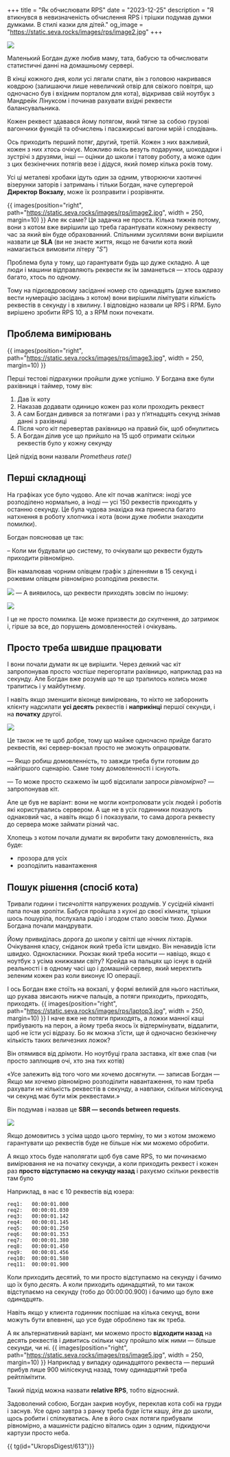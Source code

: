 +++
title = "Як обчислювати RPS"
date = "2023-12-25"
description = "Я втикнувся в невизначеність обчислення RPS і трішки подумав думки думками. В стилі казки для дітей."
og_image = "https://static.seva.rocks/images/rps/image2.jpg"
+++

![](https://static.seva.rocks/images/rps/image1.webp)

Маленький Богдан дуже любив маму, тата, бабусю та обчислювати статистичні данні на домашньому сервері. 

В кінці кожного дня, коли усі лягали спати, він з головою накривався ковдрою (залишаючи лише невеличкий отвір для свіжого повітря, що одночасно був і вхідним порталом для кота), відкривав свій ноутбук з Мандрейк Лінуксом і починав рахувати вхідні реквести балансувальника. 

Кожен реквест здавався йому потягом, який тягне за собою грузові вагончики функцій та обчислень і пасажирські вагони мрій і сподівань. 

Ось приходить перший потяг, другий, третій. Кожен з них важливий, кожен з них *хтось* очікує. Можливо якісь везуть подарунки, шокодадки і зустрічі з друзями, інші — оцінки до школи і татову роботу, а може один з цих безкінечних потягів везе і дідуся, який помер кілька років тому. 

Усі ці металеві хробаки ідуть один за одним, утворюючи хаотичні візерунки заторів і затримань і тільки Богдан, наче супергерой **Директор Вокзалу**, може їх розправити і розрівняти. 

{{ images(position="right", path="https://static.seva.rocks/images/rps/image2.jpg", width = 250, margin=10) }}
Але як саме? Ця задачка не проста. Кілька тижнів потому, вони з котом вже вирішили що треба гарантувати кожному реквесту час за який він буде обрахованний. Спільними зусиллями вони вирішили назвати це **SLA** (ви не знаєте життя, якщо не бачили кота який намагається вимовити літеру *"S"*) 


Проблема була у тому, що гарантувати будь що дуже складно. А ще люди і машини відправляють реквести як їм заманеться — хтось одразу багато, хтось по одному. 

Тому на підковдровому засіданні номер сто одинадцять (дуже важливо вести нумерацію засідань з котом) вони вирішили лімітувати кількість реквестів в секунду і в хвилину. І відповідно назвали це RPS і RPM. Було вирішено зробити RPS 10, а з RPM поки почекати. 

## Проблема вимірювань 
{{ images(position="right", path="https://static.seva.rocks/images/rps/image3.jpg", width = 250, margin=10) }}

Перші тестові підрахунки пройшли дуже успішно. У Богдана вже були рахівниця і таймер, тому він:
1. Дав їх коту
2. Наказав додавати одиницю кожен раз коли проходить реквест
3. А сам Богдан дивився за потягами і раз у п’ятнадцять секунд знімав данні з рахівниці 
4. Після чого кіт перевертав рахівницю на правий бік, щоб обнулитись
5. А Богдан ділив усе що прийшло на 15 щоб отримати скільки реквестів було у кожну секунду

Цей підхід вони назвали *Prometheus rate()* 


## Перші складнощі

На графіках усе було чудово. Але кіт почав жалітися: іноді усе розподілено нормально, а іноді — усі 150 реквестів приходять у останню секунду. Це була чудова знахідка яка принесла багато натхнення в роботу хлопчика і кота (вони дуже любили знаходити помилки). 

Богдан пояснював це так: 

– Коли ми будували цю систему, то очікували що реквести будуть приходити рівномірно.

Він намалював чорним олівцем графік з діленнями в 15 секунд і рожевим олівцем рівномірно розподілив реквести. 

![](https://static.seva.rocks/images/rps/graph_default.webp)
— А виявилось, що реквести приходять зовсім по іншому:

![](https://static.seva.rocks/images/rps/graph2.webp)

І це не просто помилка. Це може призвести до скупчення, до затримок і, гірше за все, до порушень домовленностей і очікувань. 

## Просто треба швидше працювати

І вони почали думати як це вирішити. Через деякий час кіт запропонував просто *частіше* перегортати рахівницю, наприклад раз на секунду. Але Богдан вже розумів що те що трапилось колись може трапитись і у майбутнєму.

І навіть якщо зменшити віконце вимірювань, то ніхто не заборонить клієнту надсилати **усі десять** реквестів і **наприкінці** першої секунди, і на **початку** другої. 

![](https://static.seva.rocks/images/rps/graph3.webp)

Це також не те щоб добре, тому що майже одночасно прийде багато реквестів, які сервер-вокзал просто не зможуть опрацювати.

— Якщо робиш домовленність, то завжди треба бути готовим до найгіршого сценарію. Саме тому домовленності і існують.  

— То може просто скажемо їм щоб відсилали запроси *рівномірно*? — запропонував кіт.

Але це був не варіант: вони не могли контролювати усіх людей і роботів які користувались сервером. А ще не в усіх годинники показують однаковий час, а навіть якщо б і показували, то сама дорога реквесту до сервера може займати різний час. 

Хлопець з котом почали думати як виробити таку домовленність, яка буде:
- прозора для усіх
- розподілить навантаження

## Пошук рішення (спосіб кота)

Тривали години і тисячоліття напружених роздумів. У сусідній кіманті папа почав хропіти. Бабуся пройшла з кухні до своєї кімнати, трішки шось пошуріла, послухала радіо і згодом стало зовсім тихо. 
Думки Богдана почали мандрувати. 

Йому привиділась дорога до школи у світлі ще нічних ліхтарів. Очікування класу, сніданок який треба їсти швидко. Він ненавидів їсти швидко. Однокласники. Рюкзак який треба носити — навіщо, якщо є ноутбук з усіма книжками світу? Крейда на пальцях що існує в одній реальності і в одному часі що і домашній сервер, який мерехтить зеленим кожен раз коли виконує IO операції.

І ось Богдан вже стоїть на вокзалі, у формі великій для нього настільки, що рукава звисають нижче пальців, а потяги приходить, приходять, приходять. {{ images(position="right", path="https://static.seva.rocks/images/rps/laptop3.jpg", width = 250, margin=10) }} І наче вже не потяги приходять, а ложки манної каші прибувають на перон, а йому треба якось їх відтермінувати, віддалити, щоб не їсти усі відразу. Бо як можна з’їсти, ще й одночасно безкінечну кількість таких величезних ложок?



Він отямився від дрімоти. Но ноутбуці грала заставка, кіт вже спав (чи просто заплющив очі, хто зна тих котів) 

«Усе залежить від того чого ми хочемо досягнути. — записав Богдан — Якщо ми хочемо рівномірно розподілити навантаження, то нам треба рахувати не кількість реквестів в секунду, а навпаки, скільки мілісекунд чи секунд має бути між реквестами.»


Він подумав і назвав це **SBR — seconds between requests**.


![](https://static.seva.rocks/images/rps/graph4.webp)

Якщо домовитись з усіма щодо цього терміну, то ми з котом зможемо гарантувати що реквестів буде не більше ніж ми можемо обробити. 

А якщо хтось буде наполягати щоб був саме RPS, то ми починаємо вимірювання не на початку секунди, а коли приходить реквест і кожен раз **просто відступаємо на секунду назад** і рахуємо скільки реквестів там було

Наприклад, в нас є 10 реквестів від юзера: 
```
req1:	00:00:01.000
req2:	00:00:01.030
req3:	00:00:01.142
req4:	00:00:01.145
req5:	00:00:01.250
req6:	00:00:01.353
req7:	00:00:01.380
req8:	00:00:01.450
req9:	00:00:01.456
req10:	00:00:01.580
req11:	00:00:01.900
```

Коли приходить десятий, то ми просто відступаємо на секунду і бачимо що їх було *десять*. А коли приходить одинадцятий, то ми також відступаємо на секунду (тобо до 00:00:00.900) і бачимо що було вже *одинадцять*. 

Навіть якщо у клиєнта годинник поспішає на кілька секунд, вони можуть бути впевнені, що усе буде оброблено так як треба. 

А як альтернативний варіант, ми можемо просто **відходити назад** на десять реквестів і дивитись скільки часу пройшло між ними — більше секунди, чи ні. 
{{ images(position="right", path="https://static.seva.rocks/images/rps/image5.jpg", width = 250, margin=10) }}
Наприклад у випадку одинадцятого реквеста — перший прибув лише 900 мілісекунд назад, тому одинадцятий треба рейтлімітити. 

Такий підхід можна назвати **relative RPS**, тобто відносний. 


Задоволений собою, Богдан закрив ноубук, переклав кота собі на груди і заснув. Усе одно завтра з ранку треба буде їсти кашу, йти до школи, щось робити і спілкуватись. Але в його снах потяги прибували рівномірно, а машиністи радісно вітались один з одним, підкидуючи картузи просто неба. 

{{ tg(id="UkropsDigest/613")}}



